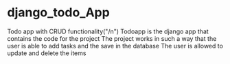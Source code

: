 # django_todo_App
Todo app with CRUD functionality("/n")
Todoapp is the django app that contains the code for the project
The project works in such a way that the user is able to add tasks and the save in the database
The user is allowed to update and delete the items

